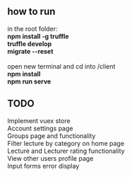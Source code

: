 ## how to run
in the root folder:
<br/><b>npm install -g truffle</b>
<br/><b>truffle develop</b>
<br/><b>migrate --reset</b>
<br/>
<br/>
open new terminal and cd into /client <br/>
<b>npm install</b>
<br/>
<b>npm run serve</b>

## TODO
Implement vuex store
<br/>
Account settings page
<br/>
Groups page and functionality
<br/>
Filter lecture by category on home page
<br/>
Lecture and Lecturer rating functionality
<br/>
View other users profile page
<br/>
Input forms error display
